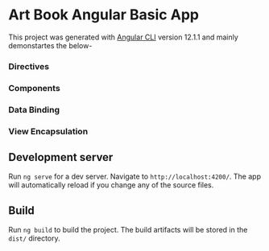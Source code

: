 # Art Book Angular Basic App

This project was generated with [Angular CLI](https://github.com/angular/angular-cli) version 12.1.1 and mainly demonstartes the below-
  ### Directives
  ### Components
  ### Data Binding
  ### View Encapsulation

## Development server

Run `ng serve` for a dev server. Navigate to `http://localhost:4200/`. The app will automatically reload if you change any of the source files.

## Build

Run `ng build` to build the project. The build artifacts will be stored in the `dist/` directory.

